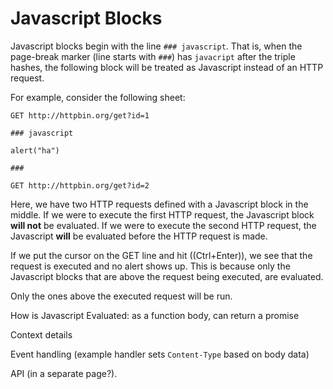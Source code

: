 # Javascript Blocks

Javascript blocks begin with the line `### javascript`. That is, when the page-break marker (line starts with `###`) has
`javacript` after the triple hashes, the following block will be treated as Javascript instead of an HTTP request.

For example, consider the following sheet:

```
GET http://httpbin.org/get?id=1

### javascript

alert("ha")

###

GET http://httpbin.org/get?id=2
```

Here, we have two HTTP requests defined with a Javascript block in the middle. If we were to execute the first HTTP
request, the Javascript block **will not** be evaluated. If we were to execute the second HTTP request, the Javascript
**will** be evaluated before the HTTP request is made.

If we put the cursor on the GET line and hit ((Ctrl+Enter)), we see that the request is executed and no alert shows up.
This is because only the Javascript blocks that are above the request being executed, are evaluated.

Only the ones above the executed request will be run.

How is Javascript Evaluated: as a function body, can return a promise

Context details

Event handling (example handler sets `Content-Type` based on body data)

API (in a separate page?).
